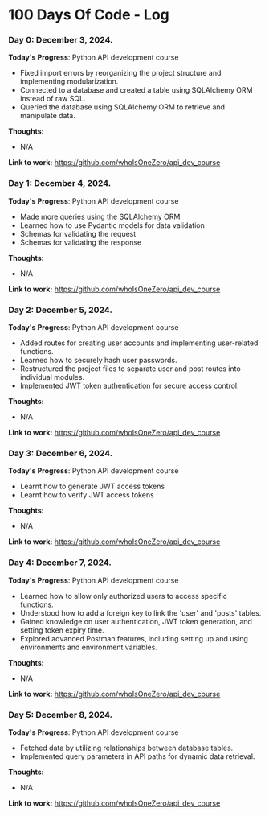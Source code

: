 # 100 Days Of Code - Log

### Day 0: December 3, 2024.

**Today's Progress**: Python API development course
- Fixed import errors by reorganizing the project structure and implementing modularization.
- Connected to a database and created a table using SQLAlchemy ORM instead of raw SQL.
- Queried the database using SQLAlchemy ORM to retrieve and manipulate data.

**Thoughts:**  
- N/A

**Link to work:** 
https://github.com/whoIsOneZero/api_dev_course


### Day 1: December 4, 2024.

**Today's Progress**: Python API development course
- Made more queries using the SQLAlchemy ORM
- Learned how to use Pydantic models for data validation
- Schemas for validating the request
- Schemas for validating the response

**Thoughts:**  
- N/A

**Link to work:** 
https://github.com/whoIsOneZero/api_dev_course


### Day 2: December 5, 2024.

**Today's Progress**: Python API development course
- Added routes for creating user accounts and implementing user-related functions.
- Learned how to securely hash user passwords.
- Restructured the project files to separate user and post routes into individual modules.
- Implemented JWT token authentication for secure access control.

**Thoughts:**  
- N/A

**Link to work:** 
https://github.com/whoIsOneZero/api_dev_course

### Day 3: December 6, 2024.

**Today's Progress**: Python API development course
- Learnt how to generate JWT access tokens
- Learnt how to verify JWT access tokens

**Thoughts:**  
- N/A

**Link to work:** 
https://github.com/whoIsOneZero/api_dev_course

### Day 4: December 7, 2024.

**Today's Progress**: Python API development course
- Learned how to allow only authorized users to access specific functions.
- Understood how to add a foreign key to link the 'user' and 'posts' tables.
- Gained knowledge on user authentication, JWT token generation, and setting token expiry time.
- Explored advanced Postman features, including setting up and using environments and environment variables.

**Thoughts:**  
- N/A

**Link to work:** 
https://github.com/whoIsOneZero/api_dev_course

### Day 5: December 8, 2024.

**Today's Progress**: Python API development course
- Fetched data by utilizing relationships between database tables.
- Implemented query parameters in API paths for dynamic data retrieval.

**Thoughts:**  
- N/A

**Link to work:** 
https://github.com/whoIsOneZero/api_dev_course
